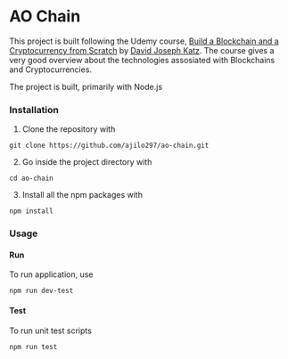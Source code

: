 # AO Chain

This project is built following the Udemy course, [Build a Blockchain and a Cryptocurrency from Scratch](https://www.udemy.com/build-blockchain/) by [David Joseph Katz](https://www.udemy.com/user/54cd8dd54e49b/). The course gives a very good overview about the technologies assosiated with Blockchains and Cryptocurrencies.

The project is built, primarily with Node.js

### **Installation**

1. Clone the repository with 
```
git clone https://github.com/ajilo297/ao-chain.git
```

2. Go inside the project directory with 
```
cd ao-chain
```
3. Install all the npm packages with
```
npm install
```

### **Usage**
#### Run
To run application, use
```
npm run dev-test
```
#### Test
To run unit test scripts
```
npm run test
```